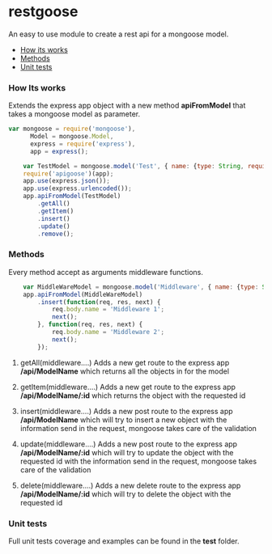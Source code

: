 restgoose
=========

An easy to use module to create a rest api for a mongoose model.

* [How its works](#how-its-works)
* [Methods](#methods)
* [Unit tests](#unit-tests)

### How Its works

Extends the express app object with a new method **apiFromModel** that takes a mongoose model as parameter.

```javascript
var mongoose = require('mongoose'),
	  Model = mongoose.Model,
	  express = require('express'),
	  app = express();

	var TestModel = mongoose.model('Test', { name: {type: String, required: true } });
	require('apigoose')(app);
	app.use(express.json());
	app.use(express.urlencoded());
	app.apiFromModel(TestModel)
		.getAll()
		.getItem()
		.insert()
		.update()
		.remove();
```

### Methods

Every method accept as arguments middleware functions.

```javascript
	var MiddleWareModel = mongoose.model('Middleware', { name: {type: String, required: true } });
	app.apiFromModel(MiddleWareModel)
	  	.insert(function(req, res, next) {
	  		req.body.name = 'Middleware 1';
	  		next();
	  	}, function(req, res, next) {
	  		req.body.name = 'Middleware 2';
	  		next();
	  	});
```

1) getAll(middleware....)
Adds a new get route to the express app **/api/ModelName** which returns all the objects in for the model

2) getItem(middleware....)
Adds a new get route to the express app **/api/ModelName/:id** which returns the object with the requested id

3) insert(middleware....)
Adds a new post route to the express app **/api/ModelName** which will try to insert a new object with the information send in the request, mongoose takes care of the validation

4) update(middleware....)
Adds a new post route to the express app **/api/ModelName/:id** which will try to update the object with the requested id with the information send in the request, mongoose takes care of the validation

5) delete(middleware....)
Adds a new delete route to the express app **/api/ModelName/:id** which will try to delete the object with the requested id

### Unit tests

Full unit tests coverage and examples can be found in the **test** folder.

